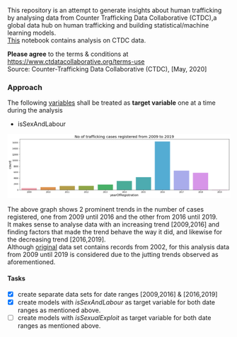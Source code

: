 This repository is an attempt to generate insights about human trafficking by analysing data from Counter Trafficking Data Collaborative (CTDC),a global data hub on human trafficking and building statistical/machine learning models.  
[This](./work.ipynb) notebook contains analysis on CTDC data.  

**Please agree** to the terms & conditions at https://www.ctdatacollaborative.org/terms-use  
Source: Counter-Trafficking Data Collaborative (CTDC), [May, 2020]


### Approach
The following [variables](https://www.ctdatacollaborative.org/sites/default/files/CTDC%20codebook%20v6_0.pdf) shall be treated as **target variable** one at a time during the analysis  
- isSexAndLabour	
 
![Image description](./images/download.png)

The above graph shows 2 prominent trends in the number of cases registered, one from 2009 until 2016 and the other from 2016 until 2019.  
It makes sense to analyse data with an increasing trend [2009,2016] and finding factors that made the trend behave the way it did, and likewise for the decreasing trend [2016,2019].  
Although [original](https://www.ctdatacollaborative.org/dataset/resource/511adcb7-b1a2-4cc7-bf2f-0960d43a49cc) data set contains records from 2002, for this analysis data from 2009 until 2019 is considered due to the jutting trends observed as aforementioned.  

#### Tasks
- [x] create separate data sets for date ranges [2009,2016] & [2016,2019]  
- [x] create models with *isSexAndLabour* as target variable for both date ranges as mentioned above.  	
- [ ] create models with *isSexualExploit* as target variable for both date ranges as mentioned above. 
